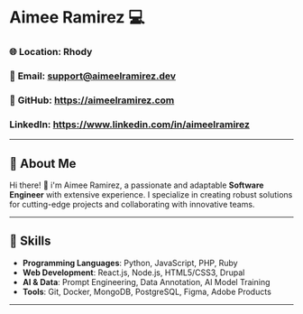 # Aimee Ramirez 💻

### 🌐 **Location**: Rhody 
### 📧 **Email**: support@aimeelramirez.dev 
### 🌟 **GitHub**: https://aimeelramirez.com
### **LinkedIn**: https://www.linkedin.com/in/aimeelramirez
---

## 📂 About Me
Hi there! 👋 i'm Aimee Ramirez, a passionate and adaptable **Software Engineer** with extensive experience. I specialize in creating robust solutions for cutting-edge projects and collaborating with innovative teams.  

---
## 🔧 Skills
- **Programming Languages**: Python, JavaScript, PHP, Ruby
- **Web Development**: React.js, Node.js, HTML5/CSS3, Drupal
- **AI & Data**: Prompt Engineering, Data Annotation, AI Model Training
- **Tools**: Git, Docker, MongoDB, PostgreSQL, Figma, Adobe Products
---



